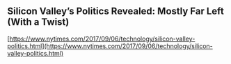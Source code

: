 ## Silicon Valley’s Politics Revealed: Mostly Far Left (With a Twist)
  
  [https://www.nytimes.com/2017/09/06/technology/silicon-valley-politics.html](https://www.nytimes.com/2017/09/06/technology/silicon-valley-politics.html)